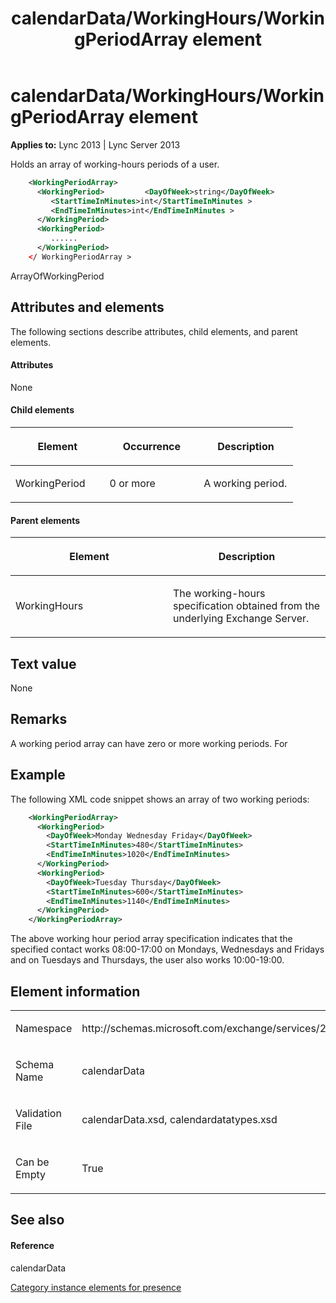 ﻿---
title: calendarData/WorkingHours/WorkingPeriodArray element
TOCTitle: calendarData/WorkingHours/WorkingPeriodArray element
ms:assetid: f113e849-9f89-48ff-b802-fd28924404f2
ms:mtpsurl: https://msdn.microsoft.com/en-us/library/Dn454718(v=office.15)
ms:contentKeyID: 57093405
ms.date: 07/24/2014
mtps_version: v=office.15
dev_langs:
- xml
---

# calendarData/WorkingHours/WorkingPeriodArray element


**Applies to:** Lync 2013 | Lync Server 2013

Holds an array of working-hours periods of a user.

```xml
    <WorkingPeriodArray>
      <WorkingPeriod>         <DayOfWeek>string</DayOfWeek>
         <StartTimeInMinutes>int</StartTimeInMinutes >
         <EndTimeInMinutes>int</EndTimeInMinutes >
      </WorkingPeriod>
      <WorkingPeriod>
         ......
      </WorkingPeriod>
    </ WorkingPeriodArray >
```

ArrayOfWorkingPeriod

## Attributes and elements

The following sections describe attributes, child elements, and parent elements.

#### Attributes

None

#### Child elements

<table>
<colgroup>
<col style="width: 33%" />
<col style="width: 33%" />
<col style="width: 33%" />
</colgroup>
<thead>
<tr class="header">
<th><p>Element</p></th>
<th><p>Occurrence</p></th>
<th><p>Description</p></th>
</tr>
</thead>
<tbody>
<tr class="odd">
<td><p>WorkingPeriod</p></td>
<td><p>0 or more</p></td>
<td><p>A working period.</p></td>
</tr>
</tbody>
</table>


#### Parent elements

<table>
<colgroup>
<col style="width: 50%" />
<col style="width: 50%" />
</colgroup>
<thead>
<tr class="header">
<th><p>Element</p></th>
<th><p>Description</p></th>
</tr>
</thead>
<tbody>
<tr class="odd">
<td><p>WorkingHours</p></td>
<td><p>The working-hours specification obtained from the underlying Exchange Server.</p></td>
</tr>
</tbody>
</table>


## Text value

None

## Remarks

A working period array can have zero or more working periods. For

## Example

The following XML code snippet shows an array of two working periods:

```xml
    <WorkingPeriodArray>
      <WorkingPeriod>
        <DayOfWeek>Monday Wednesday Friday</DayOfWeek>
        <StartTimeInMinutes>480</StartTimeInMinutes>
        <EndTimeInMinutes>1020</EndTimeInMinutes>
      </WorkingPeriod>
      <WorkingPeriod>
        <DayOfWeek>Tuesday Thursday</DayOfWeek>
        <StartTimeInMinutes>600</StartTimeInMinutes>
        <EndTimeInMinutes>1140</EndTimeInMinutes>
      </WorkingPeriod>
    </WorkingPeriodArray>
```

The above working hour period array specification indicates that the specified contact works 08:00-17:00 on Mondays, Wednesdays and Fridays and on Tuesdays and Thursdays, the user also works 10:00-19:00.

## Element information

<table>
<colgroup>
<col style="width: 50%" />
<col style="width: 50%" />
</colgroup>
<tbody>
<tr class="odd">
<td><p>Namespace</p></td>
<td><p>http://schemas.microsoft.com/exchange/services/2006/types</p></td>
</tr>
<tr class="even">
<td><p>Schema Name</p></td>
<td><p>calendarData</p></td>
</tr>
<tr class="odd">
<td><p>Validation File</p></td>
<td><p>calendarData.xsd, calendardatatypes.xsd</p></td>
</tr>
<tr class="even">
<td><p>Can be Empty</p></td>
<td><p>True</p></td>
</tr>
</tbody>
</table>


## See also

#### Reference

calendarData

[Category instance elements for presence](category-instance-elements-for-presence.md)

